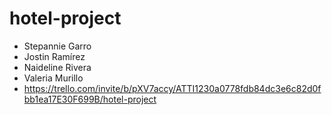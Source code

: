 # hotel-project
- Stepannie Garro
- Jostin Ramírez
- Naideline Rivera
- Valeria Murillo
- https://trello.com/invite/b/pXV7accy/ATTI1230a0778fdb84dc3e6c82d0fbb1ea17E30F699B/hotel-project
